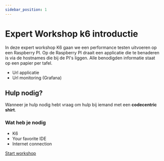 ```yaml
---
sidebar_position: 1
---
```


# Expert Workshop k6 introductie
In deze expert workshop K6 gaan we een performance testen uitvoeren op een Raspberry PI. Op de Raspberry PI draait een applicatie die te benaderen is via de hostnames die bij de PI's liggen. 
Alle benodigden informatie staat op een papier per tafel.
- Url applicatie
- Url monitoring (Grafana)

## Hulp nodig?
Wanneer je hulp nodig hebt vraag om hulp bij iemand met een **codecentric shirt**. 

### Wat heb je nodig
- K6
- Your favorite IDE
- Internet connection


[Start workshop](https://danielvanbavel.github.io/k6-workshop-api-docs/step2)